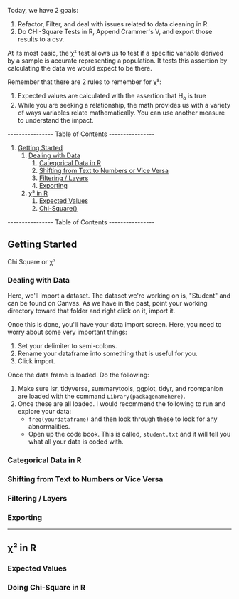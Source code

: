 Today, we have 2 goals: 
1. Refactor, Filter, and deal with issues related to data cleaning in R.
1. Do CHI-Square Tests in R, Append Crammer's V, and export those results to a csv.

At its most basic, the χ² test allows us to test if a specific variable derived by a sample is accurate representing a population. It tests this assertion by calculating the data we would expect to be there.

Remember that there are 2 rules to remember for χ²:
1. Expected values are calculated with the assertion that H<sub>o</sub> is true
1. While you are seeking a relationship, the math provides us with a variety of ways variables relate mathematically. You can use another measure to understand the impact.

---------------- Table of Contents ---------------- 

1. [Getting Started](#gs)
	1. [Dealing with Data](#dwd)
		1. [Categorical Data in R](#catr)
		1. [Shifting from Text to Numbers or Vice Versa](#shift)
		1. [Filtering / Layers](#filt)
		1. [Exporting](#export)
	1. [χ² in R](#chir)
		1. [Expected Values](#expect)
		1. [Chi-Square()](#calc)

---------------- Table of Contents ---------------- 

## <a id="gs"></a> Getting Started
Chi Square or χ²

### <a id="dwd"></a> Dealing with Data

Here, we'll import a dataset. The dataset we're working on is, "Student" and can be found on Canvas. As we have in the past, point your working directory toward that folder and right click on it, import it. 

Once this is done, you'll have your data import screen. Here, you need to worry about some very important things: 
1. Set your delimiter to semi-colons.
1. Rename your dataframe into something that is useful for you.
1. Click import. 

Once the data frame is loaded. Do the following: 
1. Make sure lsr, tidyverse, summarytools, ggplot, tidyr, and rcompanion are loaded with the command ```Library(packagenamehere)```.
1. Once these are all loaded. I would recommend the following to run and explore your data: 
	* ```freq(yourdataframe)``` and then look through these to look for any abnormalities.
	* Open up the code book. This is called, ```student.txt``` and it will tell you what all your data is coded with.


### <a id="catr"></a> Categorical Data in R


### <a id="shift"></a> Shifting from Text to Numbers or Vice Versa


### <a id="filt"></a> Filtering / Layers


### <a id="export"></a> Exporting

------

## <a id="chir"></a> χ² in R

### <a id="expect"></a> Expected Values

### <a id="calc"></a> Doing Chi-Square in R